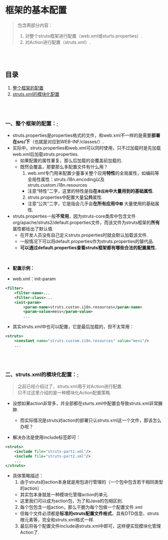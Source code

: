 # 框架的基本配置
> 包含两部分内容：
>
> 1. 对整个struts框架进行配置（web.xml或sturts.properties）.
> 2. 对Action进行配置（struts.xml）.

<br><br>

## 目录
1. [整个框架的配置](#一整个框架的配置)
2. [struts.xml的模块化配置](#二strutsxml的模块化配置)

<br><br>

### 一、整个框架的配置：[·](#目录)
- struts.properties是properties格式的文件，和web.xml不一样的是需要**部署在src/下**（也就是对应到WEB-INF/classes/）.
- 实际中，struts.properties和web.xml可以同时使用，只不过加载时是先加载web.xml后加载struts.properties.
  - 如果配置的属性重复，那么后加载的会覆盖前加载的.
  - 既然会覆盖，那要那么多配置文件有什么用？
    1. web.xml专门用来配置少量事关整个应用**特性**的全局属性，如编码等全局性属性：struts.i18n.encoding以及struts.custom.i18n.resources
      - 注意“特性”二字，这里的特性是指**在`本应用`中大量用到的基础属性**.
    2. struts.properties中配置大量**公共**属性.
      - 注意“公共”二字，它是指会几乎会**在所有应用中`都`** 大量使用的基础属性.
- struts.properties一般**不常用**，因为struts-core类库中包含文件org/apache/struts2/default.properties文件，而该文件为struts框架的**所有**属性都给出了默认值.
  - 在开发人员没有自己定义struts.properties时就会默认加载该文件.
  - 一般情况下可以将default.properties作为struts.properties的替代品.
  - **可以通过default.properties查看struts框架都有哪些合法的配置属性.**

<br>

- **配置示例：**

- web.xml：init-param

```xml
<filter>
    <filter-name>...
    <filter-class>...
    <init-param>
        <param-name>struts.custon.i18n.resources</param-name>
        <param-value>mess</param-value>
        ...

```

- 其实struts.xml中也可以配置，它是最后加载的，但不太常用：

```xml
<struts>
    <constant name="struts.custom.i18n.resources" value="mess"/>
    ...
```

<br><br>

### 二、struts.xml的模块化配置：[·](#目录)
> 之前已经介绍过了，struts.xml用于对Action进行配置.<br>
> 只不过这里介绍的是一种模块化Action配置策略.

- 设想如果action非常多，并全部都在sturts.xml中配置会导致struts.xml非常臃肿.
  - 而实际情况是struts对action的部署只认struts.xml这一个文件，那该怎么办呢？


- 解决办法是使用include标签即可：

```xml
<struts>
    <include file="struts-part1.xml"/>
    <include file="struts-part2.xml"/>
    ...
</struts>
```

- 具体策略描述：
  1. 由于struts的action本身就是用包进行管理的（一个包中包含若干相同类型的action）.
    - 其实包本身就是一种模块化管理action的单元.
    - 这里我们可以成为action包，为了和Java的包相区别.
  2. 每个包包含一组action，那么干脆为每个包做一个配置文件.xml
    - 但每个文件必须都是**标准的struts配置文件格式**，具有DTD信息、struts根元素等，完全和struts.xml格式一样.
  3. 最后将各个配置文件include进struts.xml中即可，这样便实现模块化管理Action了.
